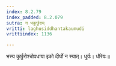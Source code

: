```yaml
---
index: 8.2.79
index_padded: 8.2.079
sutra: न भकुर्छुराम्
vritti: laghusiddhantakaumudi
vrittiindex: 1136

---
```

भस्य कुर्छुरोश्चोपधाया इको दीर्घो न स्यात्। धुर्यः। धौरेयः॥